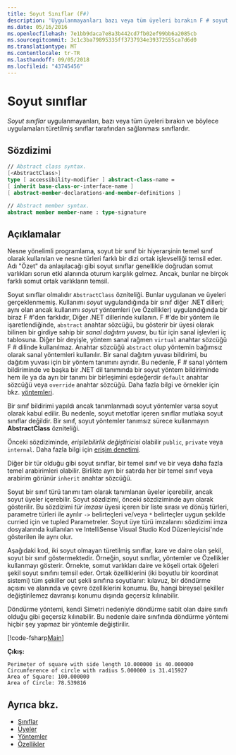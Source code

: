 ```yaml
---
title: Soyut Sınıflar (F#)
description: 'Uygulanmayanları bazı veya tüm üyeleri bırakın F # soyut sınıfları hakkında bilgi edinin ve nesne türleri farklı bir dizi ortak işlevselliği temsil eder.'
ms.date: 05/16/2016
ms.openlocfilehash: 7e1bb9daca7e8a3b442cd7fb02ef99bb6a2085cb
ms.sourcegitcommit: 3c1c3ba79895335ff3737934e39372555ca7d6d0
ms.translationtype: MT
ms.contentlocale: tr-TR
ms.lasthandoff: 09/05/2018
ms.locfileid: "43745456"
---
```

# <a name="abstract-classes"></a>Soyut sınıflar

*Soyut sınıflar* uygulanmayanları, bazı veya tüm üyeleri bırakın ve böylece uygulamaları türetilmiş sınıflar tarafından sağlanması sınıflardır.

## <a name="syntax"></a>Sözdizimi

```fsharp
// Abstract class syntax.
[<AbstractClass>]
type [ accessibility-modifier ] abstract-class-name =
[ inherit base-class-or-interface-name ]
[ abstract-member-declarations-and-member-definitions ]

// Abstract member syntax.
abstract member member-name : type-signature
```

## <a name="remarks"></a>Açıklamalar

Nesne yönelimli programlama, soyut bir sınıf bir hiyerarşinin temel sınıf olarak kullanılan ve nesne türleri farklı bir dizi ortak işlevselliği temsil eder. Adı "Özet" da anlaşılacağı gibi soyut sınıflar genellikle doğrudan somut varlıkları sorun etki alanında oturum karşılık gelmez. Ancak, bunlar ne birçok farklı somut ortak varlıkların temsil.

Soyut sınıflar olmalıdır `AbstractClass` özniteliği. Bunlar uygulanan ve üyeleri gerçeklenmemiş. Kullanımı *soyut* uygulandığında bir sınıf diğer .NET dilleri; aynı olan ancak kullanımı *soyut* yöntemleri (ve Özellikler) uygulandığında bir biraz F #'den farklıdır, Diğer .NET dillerinde kullanın. F #'de bir yöntem ile işaretlendiğinde, `abstract` anahtar sözcüğü, bu gösterir bir üyesi olarak bilinen bir girdiye sahip bir *sanal dağıtım yuvası*, bu tür için sanal işlevleri iç tablosuna. Diğer bir deyişle, yöntem sanal rağmen `virtual` anahtar sözcüğü F # dilinde kullanılmaz. Anahtar sözcüğü `abstract` olup yöntemin bağımsız olarak sanal yöntemleri kullanılır. Bir sanal dağıtım yuvası bildirimi, bu dağıtım yuvası için bir yöntem tanımını ayrıdır. Bu nedenle, F # sanal yöntem bildiriminde ve başka bir .NET dil tanımında bir soyut yöntem bildiriminde hem ile ya da ayrı bir tanımı bir birleşimini eşdeğerdir `default` anahtar sözcüğü veya `override` anahtar sözcüğü. Daha fazla bilgi ve örnekler için bkz. [yöntemleri](members/methods.md).

Bir sınıf bildirimi yapıldı ancak tanımlanmadı soyut yöntemler varsa soyut olarak kabul edilir. Bu nedenle, soyut metotlar içeren sınıflar mutlaka soyut sınıflar değildir. Bir sınıf, soyut yöntemler tanımsız sürece kullanmayın **AbstractClass** özniteliği.

Önceki sözdiziminde, *erişilebilirlik değiştiricisi* olabilir `public`, `private` veya `internal`. Daha fazla bilgi için [erişim denetimi](access-control.md).

Diğer bir tür olduğu gibi soyut sınıflar, bir temel sınıf ve bir veya daha fazla temel arabirimleri olabilir. Birlikte ayrı bir satırda her bir temel sınıf veya arabirim görünür `inherit` anahtar sözcüğü.

Soyut bir sınıf türü tanımı tam olarak tanımlanan üyeler içerebilir, ancak soyut üyeler içerebilir. Soyut sözdizimi, önceki sözdiziminde ayrı olarak gösterilir. Bu sözdizimi *tür imzası* üyesi içeren bir liste sırası ve dönüş türleri, parametre türleri ile ayrılır `->` belirteçleri ve/veya `*` belirteçler uygun şekilde curried için ve tupled Parametreler. Soyut üye türü imzalarını sözdizimi imza dosyalarında kullanılan ve IntelliSense Visual Studio Kod Düzenleyicisi'nde gösterilen ile aynı olur.

Aşağıdaki kod, iki soyut olmayan türetilmiş sınıflar, kare ve daire olan şekil, soyut bir sınıf göstermektedir. Örneğin, soyut sınıflar, yöntemler ve Özellikler kullanmayı gösterir. Örnekte, somut varlıkları daire ve köşeli ortak öğeleri şekil soyut sınıfını temsil eder. Ortak özelliklerini (iki boyutlu bir koordinat sistemi) tüm şekiller out şekli sınıfına soyutlanır: kılavuz, bir döndürme açısını ve alanında ve çevre özelliklerini konumu. Bu, hangi bireysel şekiller değiştirilemez davranışı konumu dışında geçersiz kılınabilir.

Döndürme yöntemi, kendi Simetri nedeniyle döndürme sabit olan daire sınıfı olduğu gibi geçersiz kılınabilir. Bu nedenle daire sınıfında döndürme yöntemi hiçbir şey yapmaz bir yöntemle değiştirilir.

[!code-fsharp[Main](../../../samples/snippets/fsharp/lang-ref-1/snippet2901.fs)]

**Çıkış:**

```
Perimeter of square with side length 10.000000 is 40.000000
Circumference of circle with radius 5.000000 is 31.415927
Area of Square: 100.000000
Area of Circle: 78.539816
```

## <a name="see-also"></a>Ayrıca bkz.

- [Sınıflar](classes.md)
- [Üyeler](members/index.md)
- [Yöntemler](members/methods.md)
- [Özellikler](members/Properties.md)
